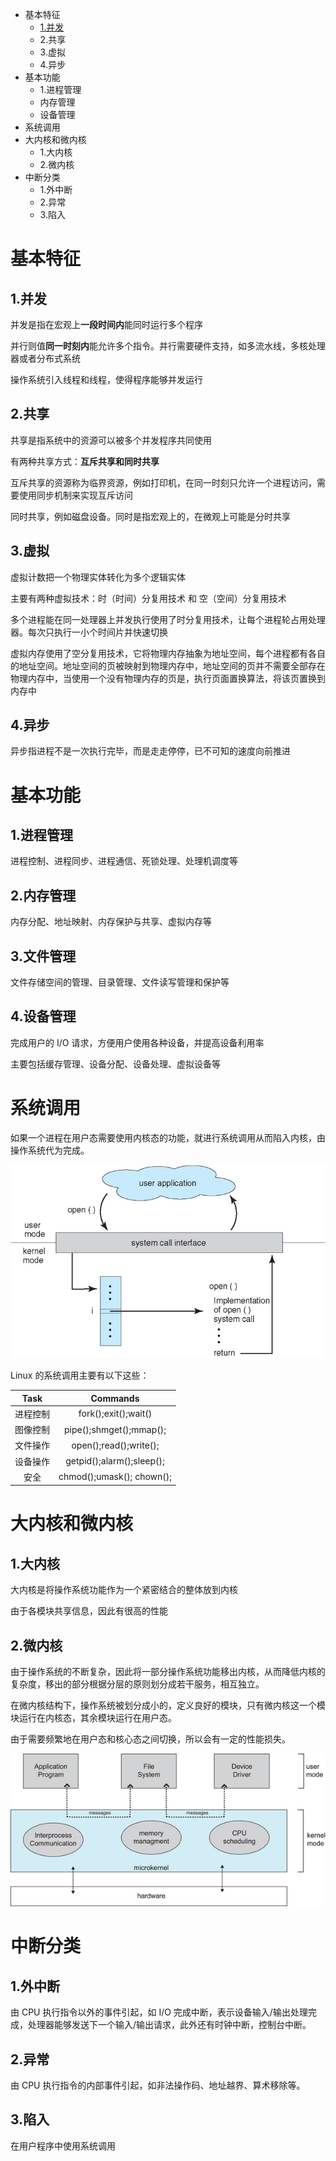 + 基本特征
  + [1.并发](#1.1)
  + 2.共享
  + 3.虚拟
  + 4.异步
+ 基本功能
  + 1.进程管理
  + 内存管理
  + 设备管理
+ 系统调用
+ 大内核和微内核
  + 1.大内核
  + 2.微内核
+ 中断分类
  + 1.外中断
  + 2.异常
  + 3.陷入
  
# 基本特征
## <span id ="1.1">1.并发</span>
并发是指在宏观上**一段时间内**能同时运行多个程序  

并行则值**同一时刻内**能允许多个指令。并行需要硬件支持，如多流水线，多核处理器或者分布式系统  

操作系统引入线程和线程，使得程序能够并发运行
## 2.共享
共享是指系统中的资源可以被多个并发程序共同使用  

有两种共享方式：**互斥共享和同时共享**  

互斥共享的资源称为临界资源，例如打印机，在同一时刻只允许一个进程访问，需要使用同步机制来实现互斥访问  

同时共享，例如磁盘设备。同时是指宏观上的，在微观上可能是分时共享  

## 3.虚拟
虚拟计数把一个物理实体转化为多个逻辑实体  

主要有两种虚拟技术：时（时间）分复用技术  和 空（空间）分复用技术  

多个进程能在同一处理器上并发执行使用了时分复用技术，让每个进程轮占用处理器。每次只执行一小个时间片并快速切换  

虚拟内存使用了空分复用技术，它将物理内存抽象为地址空间，每个进程都有各自的地址空间。地址空间的页被映射到物理内存中，地址空间的页并不需要全部存在物理内存中，当使用一个没有物理内存的页是，执行页面置换算法，将该页置换到内存中

## 4.异步
异步指进程不是一次执行完毕，而是走走停停，已不可知的速度向前推进

# 基本功能
## 1.进程管理
进程控制、进程同步、进程通信、死锁处理、处理机调度等
## 2.内存管理
内存分配、地址映射、内存保护与共享、虚拟内存等
## 3.文件管理
文件存储空间的管理、目录管理、文件读写管理和保护等
## 4.设备管理
完成用户的 I/O 请求，方便用户使用各种设备，并提高设备利用率

主要包括缓存管理、设备分配、设备处理、虚拟设备等

# 系统调用
如果一个进程在用户态需要使用内核态的功能，就进行系统调用从而陷入内核，由操作系统代为完成。

![avatar](/pic/tGPV0.png)

Linux 的系统调用主要有以下这些：

| Task | Commands |  
| :--: | :--:|  
| 进程控制 | fork();exit();wait() |
| 图像控制 | pipe();shmget();mmap(); |  
| 文件操作 | open();read();write(); |
| 设备操作 | getpid();alarm();sleep(); |
| 安全 | chmod();umask(); chown();|


# 大内核和微内核
## 1.大内核
大内核是将操作系统功能作为一个紧密结合的整体放到内核

由于各模块共享信息，因此有很高的性能

## 2.微内核
由于操作系统的不断复杂，因此将一部分操作系统功能移出内核，从而降低内核的复杂度，移出的部分根据分层的原则划分成若干服务，相互独立。

在微内核结构下，操作系统被划分成小的，定义良好的模块，只有微内核这一个模块运行在内核态，其余模块运行在用户态。

由于需要频繁地在用户态和核心态之间切换，所以会有一定的性能损失。  

![avatar](/pic/2_14_microkernelArchitecture.jpg)

# 中断分类
## 1.外中断
由 CPU 执行指令以外的事件引起，如 I/O 完成中断，表示设备输入/输出处理完成，处理器能够发送下一个输入/输出请求，此外还有时钟中断，控制台中断。
## 2.异常
由 CPU 执行指令的内部事件引起，如非法操作码、地址越界、算术移除等。
## 3.陷入
在用户程序中使用系统调用

